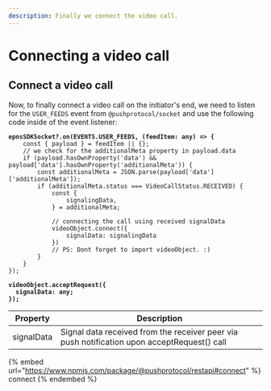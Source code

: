 ```yaml
---
description: Finally we connect the video call.
---
```


# Connecting a video call

## Connect a video call

Now, to finally connect a video call on the initiator's end, we need to listen for the `USER_FEEDS` event from `@pushprotocol/socket` and use the following code inside of the event listener:

<pre class="language-typescript"><code class="lang-typescript"><strong>epnsSDKSocket?.on(EVENTS.USER_FEEDS, (feedItem: any) => {
</strong>    const { payload } = feedItem || {};
    // we check for the additionalMeta property in payload.data
    if (payload.hasOwnProperty('data') &#x26;&#x26; payload['data'].hasOwnProperty('additionalMeta')) {
        const additionalMeta = JSON.parse(payload['data']['additionalMeta']);
        if (additionalMeta.status === VideoCallStatus.RECEIVED) {
            const {
                signalingData,
            } = additionalMeta;
            
            // connecting the call using received signalData
            videoObject.connect({
                signalData: signalingData
            })
            // PS: Dont forget to import videoObject. :)
        }
    }
});
</code></pre>

<pre class="language-typescript"><code class="lang-typescript"><strong>videoObject.acceptRequest({
</strong><strong>  signalData: any;
</strong><strong>});
</strong></code></pre>

| Property   | Description                                                                                 |
| ---------- | ------------------------------------------------------------------------------------------- |
| signalData | Signal data received from the receiver peer via push notification upon acceptRequest() call |

{% embed url="https://www.npmjs.com/package/@pushprotocol/restapi#connect" %}
connect
{% endembed %}
